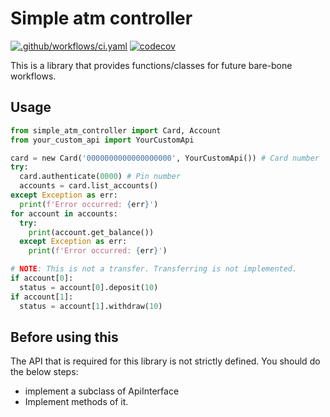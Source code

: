 # Simple atm controller

[![.github/workflows/ci.yaml](https://github.com/lens0021/take-home-project--simple-atm-controller/actions/workflows/ci.yaml/badge.svg)](https://github.com/lens0021/take-home-project--simple-atm-controller/actions/workflows/ci.yaml) [![codecov](https://codecov.io/gh/lens0021/take-home-project--simple-atm-controller/branch/main/graph/badge.svg?token=GcRdoex9SN)](https://codecov.io/gh/lens0021/take-home-project--simple-atm-controller)

This is a library that provides functions/classes for future bare-bone workflows.

## Usage

```py
from simple_atm_controller import Card, Account
from your_custom_api import YourCustomApi

card = new Card('0000000000000000000', YourCustomApi()) # Card number
try:
  card.authenticate(0000) # Pin number
  accounts = card.list_accounts()
except Exception as err:
  print(f'Error occurred: {err}')
for account in accounts:
  try:
    print(account.get_balance())
  except Exception as err:
    print(f'Error occurred: {err}')

# NOTE: This is not a transfer. Transferring is not implemented.
if account[0]:
  status = account[0].deposit(10)
if account[1]:
  status = account[1].withdraw(10)
```

## Before using this

The API that is required for this library is not strictly defined. You should do the below steps:

- implement a subclass of ApiInterface
- Implement methods of it.
